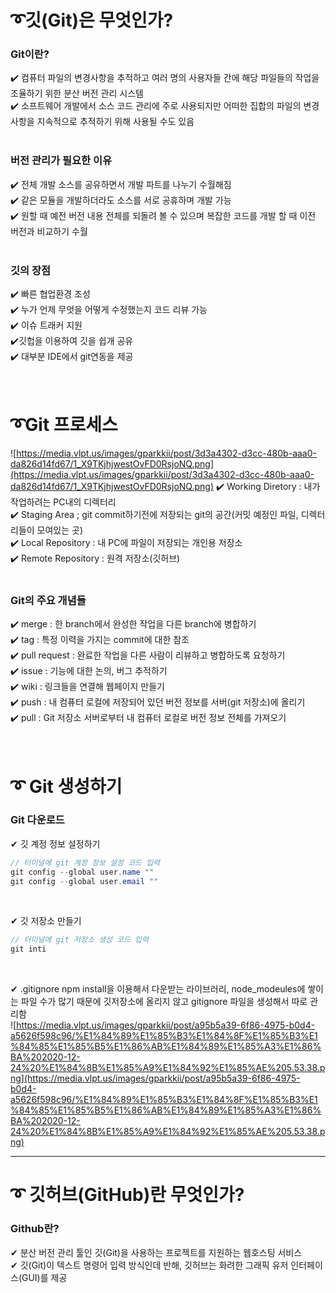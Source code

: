 # ➰깃(Git)은 무엇인가?

### Git이란?
✔️ 컴퓨터 파일의 변경사항을 추적하고 여러 명의 사용자들 간에 해당 파일들의 작업을 조율하기 위한 분산 버전 관리 시스템<br/>
✔️ 소프트웨어 개발에서 소스 코드 관리에 주로 사용되지만 어떠한 집합의 파일의 변경사항을 지속적으로 추적하기 위해 사용될 수도 있음<br/>
<br/>

### 버전 관리가 필요한 이유
✔️ 전체 개발 소스를 공유하면서 개발 파트를 나누기 수월해짐<br/>
✔️ 같은 모듈을 개발하더라도 소스를 서로 공휴하며 개발 가능<br/>
✔️ 원할 때 예전 버전 내용 전체를 되돌려 볼 수 있으며 복잡한 코드를 개발 할 때 이전 버전과 비교하기 수월<br/>
<br/>

### 깃의 장점
✔️ 빠른 협업환경 조성<br/>
✔️ 누가 언제 무엇을 어떻게 수정했는지 코드 리뷰 가능<br/>
✔️ 이슈 트래커 지원<br/>
✔️깃헙을 이용하여 깃을 쉽개 공유<br/>
✔️ 대부분 IDE에서 git연동을 제공<br/>
<br/><br/>

# ➰Git 프로세스
![https://media.vlpt.us/images/gparkkii/post/3d3a4302-d3cc-480b-aaa0-da826d14fd67/1_X9TKjhjwestOvFD0RsjoNQ.png](https://media.vlpt.us/images/gparkkii/post/3d3a4302-d3cc-480b-aaa0-da826d14fd67/1_X9TKjhjwestOvFD0RsjoNQ.png)
✔️ Working Diretory : 내가 작업하려는 PC내의 디렉터리<br/>
✔️ Staging Area ; git commit하기전에 저장되는 git의 공간(커밋 예정인 파일, 디렉터리들이 모여있는 곳)<br/>
✔️ Local Repository : 내 PC에 파일이 저장되는 개인용 저장소<br/>
✔️ Remote Repository : 원격 저장소(깃허브)<br/>
<br/>

### Git의 주요 개념들
✔️ merge : 한 branch에서 완성한 작업을 다른 branch에 병합하기<br/>
✔️ tag : 특정 이력을 가지는 commit에 대한 참조<br/>
✔️ pull request : 완료한 작업을 다른 사람이 리뷰하고 병합하도록 요청하기<br/>
✔️ issue : 기능에 대한 논의, 버그 추적하기<br/>
✔️ wiki : 링크들을 연결해 웹페이지 만들기<br/>
✔️ push : 내 컴퓨터 로컬에 저장되어 있던 버전 정보를 서버(git 저장소)에 올리기<br/>
✔️ pull : Git 저장소 서버로부터 내 컴퓨터 로컬로 버전 정보 전체를 가져오기<br/>
<br/><br/>

# ➰ Git 생성하기
### Git 다운로드
✔ 깃 계정 정보 설정하기
```java
// 터미널에 git 계정 정보 설정 코드 입력
git config --global user.name ""
git config --global user.email ""
```
<br/>

✔ 깃 저장소 만들기
```java
// 터미널에 git 저장소 생성 코드 입력
git inti
```
<br/>

✔ .gitignore
npm install을 이용해서 다운받는 라이브러리, node_modeules에 쌓이는 파일 수가 많기 때문에 깃저장소에 올리지 않고 gitignore 파일을 생성해서 따로 관리함<br/>
![https://media.vlpt.us/images/gparkkii/post/a95b5a39-6f86-4975-b0d4-a5626f598c96/%E1%84%89%E1%85%B3%E1%84%8F%E1%85%B3%E1%84%85%E1%85%B5%E1%86%AB%E1%84%89%E1%85%A3%E1%86%BA%202020-12-24%20%E1%84%8B%E1%85%A9%E1%84%92%E1%85%AE%205.53.38.png](https://media.vlpt.us/images/gparkkii/post/a95b5a39-6f86-4975-b0d4-a5626f598c96/%E1%84%89%E1%85%B3%E1%84%8F%E1%85%B3%E1%84%85%E1%85%B5%E1%86%AB%E1%84%89%E1%85%A3%E1%86%BA%202020-12-24%20%E1%84%8B%E1%85%A9%E1%84%92%E1%85%AE%205.53.38.png)

---

# ➰ 깃허브(GitHub)란 무엇인가?
### Github란?
✔ 분산 버전 관리 툴인 깃(Git)을 사용하는 프로젝트를 지원하는 웹호스팅 서비스<br/>
✔ 깃(Git)이 텍스트 명령어 입력 방식인데 반해, 깃허브는 화려한 그래픽 유저 인터페이스(GUI)를 제공<br/>
